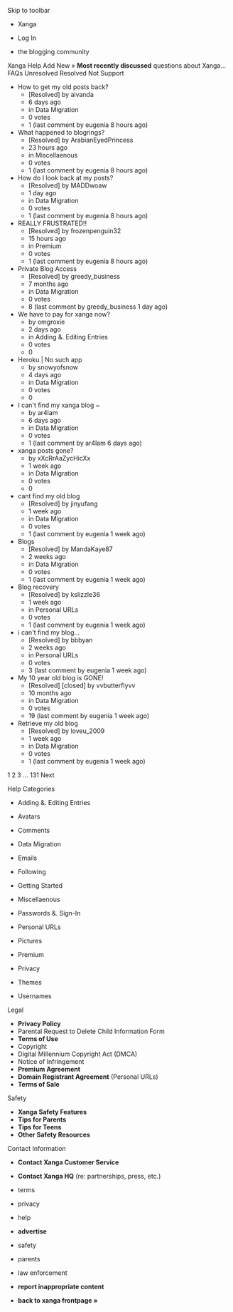 Skip to toolbar

*   Xanga

*   Log In

*   the blogging community

Xanga Help Add New » **Most recently discussed** questions about Xanga… FAQs Unresolved Resolved Not Support

*   How to get my old posts back?
    *   \[Resolved\] by aivanda
    *   6 days ago
    *   in Data Migration
    *   0 votes
    *   1 (last comment by eugenia 8 hours ago)
*   What happened to blogrings?
    *   \[Resolved\] by ArabianEyedPrincess
    *   23 hours ago
    *   in Miscellaenous
    *   0 votes
    *   1 (last comment by eugenia 8 hours ago)
*   How do I look back at my posts?
    *   \[Resolved\] by MADDwoaw
    *   1 day ago
    *   in Data Migration
    *   0 votes
    *   1 (last comment by eugenia 8 hours ago)
*   REALLY FRUSTRATED!!
    *   \[Resolved\] by frozenpenguin32
    *   15 hours ago
    *   in Premium
    *   0 votes
    *   1 (last comment by eugenia 8 hours ago)
*   Private Blog Access
    *   \[Resolved\] by greedy\_business
    *   7 months ago
    *   in Data Migration
    *   0 votes
    *   8 (last comment by greedy\_business 1 day ago)
*   We have to pay for xanga now?
    *   by omgroxie
    *   2 days ago
    *   in Adding &. Editing Entries
    *   0 votes
    *   0
*   Heroku | No such app
    *   by snowyofsnow
    *   4 days ago
    *   in Data Migration
    *   0 votes
    *   0
*   I can't find my xanga blog ~
    *   by ar4lam
    *   6 days ago
    *   in Data Migration
    *   0 votes
    *   1 (last comment by ar4lam 6 days ago)
*   xanga posts gone?
    *   by xXcRrAaZycHicXx
    *   1 week ago
    *   in Data Migration
    *   0 votes
    *   0
*   cant find my old blog
    *   \[Resolved\] by jinyufang
    *   1 week ago
    *   in Data Migration
    *   0 votes
    *   1 (last comment by eugenia 1 week ago)
*   Blogs
    *   \[Resolved\] by MandaKaye87
    *   2 weeks ago
    *   in Data Migration
    *   0 votes
    *   1 (last comment by eugenia 1 week ago)
*   Blog recovery
    *   \[Resolved\] by kslizzle36
    *   1 week ago
    *   in Personal URLs
    *   0 votes
    *   1 (last comment by eugenia 1 week ago)
*   i can't find my blog...
    *   \[Resolved\] by bbbyan
    *   2 weeks ago
    *   in Personal URLs
    *   0 votes
    *   3 (last comment by eugenia 1 week ago)
*   My 10 year old blog is GONE!
    *   \[Resolved\] \[closed\] by vvbutterflyvv
    *   10 months ago
    *   in Data Migration
    *   0 votes
    *   19 (last comment by eugenia 1 week ago)
*   Retrieve my old blog
    *   \[Resolved\] by loveu\_2009
    *   1 week ago
    *   in Data Migration
    *   0 votes
    *   1 (last comment by eugenia 1 week ago)

1 2 3 ... 131 Next

Help Categories

*   Adding &. Editing Entries
*   Avatars
*   Comments
*   Data Migration
*   Emails
*   Following
*   Getting Started
*   Miscellaenous

*   Passwords &. Sign-In
*   Personal URLs
*   Pictures
*   Premium
*   Privacy
*   Themes
*   Usernames

Legal

*   **Privacy Policy**
*   Parental Request to Delete Child Information Form
*   **Terms of Use**
*   Copyright
*   Digital Millennium Copyright Act (DMCA)
*   Notice of Infringement
*   **Premium Agreement**
*   **Domain Registrant Agreement** (Personal URLs)
*   **Terms of Sale**

Safety

*   **Xanga Safety Features**
*   **Tips for Parents**
*   **Tips for Teens**
*   **Other Safety Resources**

Contact Information

*   **Contact Xanga Customer Service**
*   **Contact Xanga HQ** (re: partnerships, press, etc.)

*   terms
*   privacy
*   help
*   **advertise**

*   safety
*   parents
*   law enforcement
*   **report inappropriate content**

*   **back to xanga frontpage »**